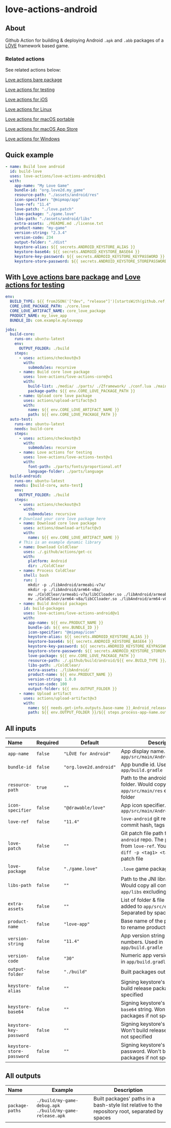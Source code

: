 # love-actions-android

## About

Github Action for building & deploying Android `.apk` and `.abb` packages of a [LÖVE](https://love2d.org/) framework based game.

### Related actions

See related actions below:

[Love actions bare package](https://github.com/marketplace/actions/love-actions-bare-package)

[Love actions for testing](https://github.com/marketplace/actions/love-actions-for-testing)

[Love actions for iOS](https://github.com/marketplace/actions/love-actions-for-ios)

[Love actions for Linux](https://github.com/marketplace/actions/love-actions-for-linux)

[Love actions for macOS portable](https://github.com/marketplace/actions/love-actions-for-macos-portable)

[Love actions for macOS App Store](https://github.com/marketplace/actions/love-actions-for-macos-app-store)

[Love actions for Windows](https://github.com/marketplace/actions/love-actions-for-windows)

## Quick example

```yaml
- name: Build love android
  id: build-love
  uses: love-actions/love-actions-android@v1
  with:
    app-name: "My Love Game"
    bundle-id: "org.love2d.my_game"
    resource-path: "./assets/android/res"
    icon-specifier: "@mipmap/app"
    love-ref: "11.4"
    love-patch: "./love.patch"
    love-package: "./game.love"
    libs-path: "./assets/android/libs"
    extra-assets: ./README.md ./license.txt
    product-name: "my-game"
    version-string: "2.3.4"
    version-code: 234
    output-folder: "./dist"
    keystore-alias: ${{ secrets.ANDROID_KEYSTORE_ALIAS }}
    keystore-base64: ${{ secrets.ANDROID_KEYSTORE_BASE64 }}
    keystore-key-password: ${{ secrets.ANDROID_KEYSTORE_KEYPASSWORD }}
    keystore-store-password: ${{ secrets.ANDROID_KEYSTORE_STOREPASSWORD }}
```

## With [Love actions bare package](https://github.com/marketplace/actions/love-actions-bare-package) and [Love actions for testing](https://github.com/marketplace/actions/love-actions-for-testing)

```yml
env:
  BUILD_TYPE: ${{ fromJSON('["dev", "release"]')[startsWith(github.ref, 'refs/tags/v')] }}
  CORE_LOVE_PACKAGE_PATH: ./core.love
  CORE_LOVE_ARTIFACT_NAME: core_love_package
  PRODUCT_NAME: my_love_app
  BUNDLE_ID: com.example.myloveapp

jobs:
  build-core:
    runs-on: ubuntu-latest
    env:
      OUTPUT_FOLDER: ./build
    steps:
      - uses: actions/checkout@v3
        with:
          submodules: recursive
      - name: Build core love package
        uses: love-actions/love-actions-core@v1
        with:
          build-list: ./media/ ./parts/ ./Zframework/ ./conf.lua ./main.lua ./version.lua
          package-path: ${{ env.CORE_LOVE_PACKAGE_PATH }}
      - name: Upload core love package
        uses: actions/upload-artifact@v3
        with:
          name: ${{ env.CORE_LOVE_ARTIFACT_NAME }}
          path: ${{ env.CORE_LOVE_PACKAGE_PATH }}
  auto-test:
    runs-on: ubuntu-latest
    needs: build-core
    steps:
      - uses: actions/checkout@v3
        with:
          submodules: recursive
      - name: Love actions for testing
        uses: love-actions/love-actions-test@v1
        with:
          font-path: ./parts/fonts/proportional.otf
          language-folder: ./parts/language
  build-android:
    runs-on: ubuntu-latest
    needs: [build-core, auto-test]
    env:
      OUTPUT_FOLDER: ./build
    steps:
      - uses: actions/checkout@v3
        with:
          submodules: recursive
      # Download your core love package here
      - name: Download core love package
        uses: actions/download-artifact@v3
        with:
          name: ${{ env.CORE_LOVE_ARTIFACT_NAME }}
      # This is an example dynamic library
      - name: Download ColdClear
        uses: ./.github/actions/get-cc
        with:
          platform: Android
          dir: ./ColdClear
      - name: Process ColdClear
        shell: bash
        run: |
          mkdir -p ./libAndroid/armeabi-v7a/
          mkdir -p ./libAndroid/arm64-v8a/
          mv ./ColdClear/armeabi-v7a/libCCloader.so ./libAndroid/armeabi-v7a/
          mv ./ColdClear/arm64-v8a/libCCloader.so ./libAndroid/arm64-v8a/
      - name: Build Android packages
        id: build-packages
        uses: love-actions/love-actions-android@v1
        with:
          app-name: ${{ env.PRODUCT_NAME }}
          bundle-id: ${{ env.BUNDLE_ID }}
          icon-specifier: "@mipmap/icon"
          keystore-alias: ${{ secrets.ANDROID_KEYSTORE_ALIAS }}
          keystore-base64: ${{ secrets.ANDROID_KEYSTORE_BASE64 }}
          keystore-key-password: ${{ secrets.ANDROID_KEYSTORE_KEYPASSWORD }}
          keystore-store-password: ${{ secrets.ANDROID_KEYSTORE_STOREPASSWORD }}
          love-package: ${{ env.CORE_LOVE_PACKAGE_PATH }}
          resource-path: ./.github/build/android/${{ env.BUILD_TYPE }}/res
          libs-path: ./ColdClear/
          extra-assets: ./libAndroid/
          product-name: ${{ env.PRODUCT_NAME }}
          version-string: 1.0.0
          version-code: 100
          output-folder: ${{ env.OUTPUT_FOLDER }}
      - name: Upload artifact
        uses: actions/upload-artifact@v3
        with:
          name: ${{ needs.get-info.outputs.base-name }}_Android_release
          path: ${{ env.OUTPUT_FOLDER }}/${{ steps.process-app-name.outputs.product-name }}-release.apk
```

## All inputs

| Name                        | Required  | Default                  | Description                                                                                                                                                |
| :-------------------------- | --------- | ------------------------ | ---------------------------------------------------------------------------------------------------------------------------------------------------------- |
| `app-name`                | `false` | `"LÖVE for Android"`  | App display name. Used in `app/src/main/AndroidManifest.xml`                                                                                             |
| `bundle-id`               | `false` | `"org.love2d.android"` | App bundle id. Used in `app/build.gradle`                                                                                                                |
| `resource-path`           | `true`  | `""`                   | Path to the android resources folder. Would copy all contents to `app/src/main/res` excluding top folder                                                 |
| `icon-specifier`          | `false` | `"@drawable/love"`     | App icon specifier. Used in `app/src/main/AndroidManifest.xml`                                                                                           |
| `love-ref`                | `false` | `"11.4"`               | `love-android` git ref. Could be commit hash, tags or branch name                                                                                        |
| `love-patch`              | `false` | `""`                   | Git patch file path for the `love-android` repo. The patch must start from `love-ref`. You can use `git diff -p <tag1> <tag2>` to get the patch file |
| `love-package`            | `false` | `"./game.love"`        | `.love` game package file path                                                                                                                           |
| `libs-path`               | `false` | `""`                   | Path to the JNI libraries folder. Would copy all contents to `app/libs` excluding top folder                                                             |
| `extra-assets`            | `false` | `""`                   | List of folder & file paths to be added to `app/src/embed/assets/`. Separated by spaces                                                                  |
| `product-name`            | `false` | `"love-app"`           | Base name of the package. Used to rename products                                                                                                          |
| `version-string`          | `false` | `"11.4"`               | App version string no more than 3 numbers. Used in `app/build.gradle`                                                                                    |
| `version-code`            | `false` | `"30"`                 | Numeric app version code . Used in `app/build.gradle`                                                                                                    |
| `output-folder`           | `false` | `"./build"`            | Built packages output folder                                                                                                                               |
| `keystore-alias`          | `false` | `""`                   | Signing keystore's alias. Won't build release packages if not specified                                                                                    |
| `keystore-base64`         | `false` | `""`                   | Signing keystore's content in `base64` string. Won't build release packages if not specified                                                             |
| `keystore-key-password`   | `false` | `""`                   | Signing keystore's key password. Won't build release packages if not specified                                                                             |
| `keystore-store-password` | `false` | `""`                   | Signing keystore's store password. Won't build release packages if not specified                                                                           |

## All outputs

| Name              | Example                                                   | Description                                                                                     |
| :---------------- | --------------------------------------------------------- | ----------------------------------------------------------------------------------------------- |
| `package-paths` | `./build/my-game-debug.apk ./build/my-game-release.apk` | Built packages' paths in a bash-style list relative to the repository root, separated by spaces |
